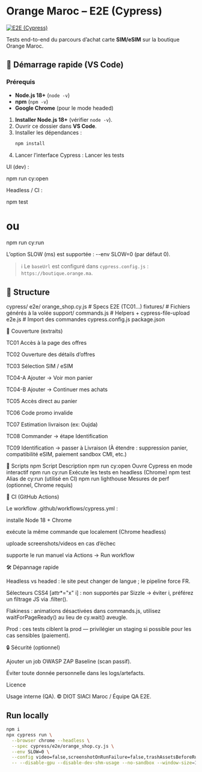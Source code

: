 # Orange Maroc – E2E (Cypress)
[![E2E (Cypress)](https://github.com/48Mouad/orangee2e/actions/workflows/cypress.yml/badge.svg)](https://github.com/48Mouad/orangee2e/actions/workflows/cypress.yml)

Tests end-to-end du parcours d’achat carte **SIM/eSIM** sur la boutique Orange Maroc.


## 🚀 Démarrage rapide (VS Code)
### Prérequis
- **Node.js 18+** (`node -v`)
- **npm** (`npm -v`)
- **Google Chrome** (pour le mode headed)

1. **Installer Node.js 18+** (vérifier `node -v`).
2. Ouvrir ce dossier dans **VS Code**.
3. Installer les dépendances :
   ```bash
   npm install
   ```
4. Lancer l’interface Cypress :
Lancer les tests 

UI (dev) :

npm run cy:open


Headless / CI :

npm test
# ou
npm run cy:run


L’option SLOW (ms) est supportée : --env SLOW=0 (par défaut 0).

> ℹ️ Le `baseUrl` est configuré dans `cypress.config.js` : `https://boutique.orange.ma`.

## 📁 Structure
cypress/
  e2e/
    orange_shop.cy.js       # Specs E2E (TC01…)
  fixtures/                 # Fichiers générés à la volée
  support/
    commands.js             # Helpers + cypress-file-upload
    e2e.js                  # Import des commandes
cypress.config.js
package.json


🧪 Couverture (extraits)

TC01 Accès à la page des offres

TC02 Ouverture des détails d’offres

TC03 Sélection SIM / eSIM

TC04-A Ajouter → Voir mon panier

TC04-B Ajouter → Continuer mes achats

TC05 Accès direct au panier

TC06 Code promo invalide

TC07 Estimation livraison (ex: Oujda)

TC08 Commander → étape Identification

TC09 Identification → passer à Livraison
(À étendre : suppression panier, compatibilité eSIM, paiement sandbox CMI, etc.)

🧰 Scripts npm
Script	Description
npm run cy:open	Ouvre Cypress en mode interactif
npm run cy:run	Exécute les tests en headless (Chrome)
npm test	Alias de cy:run (utilisé en CI)
npm run lighthouse	Mesures de perf (optionnel, Chrome requis)

🤖 CI (GitHub Actions)

Le workflow .github/workflows/cypress.yml :

installe Node 18 + Chrome

exécute la même commande que localement (Chrome headless)

uploade screenshots/videos en cas d’échec

supporte le run manuel via Actions → Run workflow

🛠️ Dépannage rapide

Headless vs headed : le site peut changer de langue ; le pipeline force FR.

Sélecteurs CSS4 [attr*="x" i] : non supportés par Sizzle → éviter i, préférez un filtrage JS via .filter().

Flakiness : animations désactivées dans commands.js, utilisez waitForPageReady() au lieu de cy.wait() aveugle.

Prod : ces tests ciblent la prod — privilégier un staging si possible pour les cas sensibles (paiement).

🔒 Sécurité (optionnel)

Ajouter un job OWASP ZAP Baseline (scan passif).

Éviter toute donnée personnelle dans les logs/artefacts.

Licence

Usage interne (QA).
© DIOT SIACI Maroc / Équipe QA E2E.

## Run locally
```bash
npm i
npx cypress run \
  --browser chrome --headless \
  --spec cypress/e2e/orange_shop.cy.js \
  --env SLOW=0 \
  --config video=false,screenshotOnRunFailure=false,trashAssetsBeforeRuns=true \
  -- --disable-gpu --disable-dev-shm-usage --no-sandbox --window-size=1366,768
